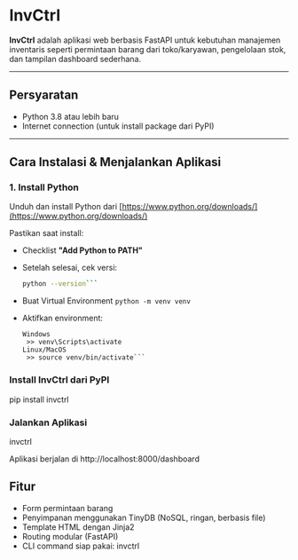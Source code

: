 # InvCtrl

**InvCtrl** adalah aplikasi web berbasis FastAPI untuk kebutuhan manajemen inventaris seperti permintaan barang dari toko/karyawan, pengelolaan stok, dan tampilan dashboard sederhana.

---

## Persyaratan

- Python 3.8 atau lebih baru  
- Internet connection (untuk install package dari PyPI)

---

## Cara Instalasi & Menjalankan Aplikasi

### 1. Install Python

Unduh dan install Python dari [https://www.python.org/downloads/](https://www.python.org/downloads/)

Pastikan saat install:
- Checklist **"Add Python to PATH"**
- Setelah selesai, cek versi:
  ```bash
  python --version```

- Buat Virtual Environment
  ```python -m venv venv```

- Aktifkan environment:
  ```
  Windows
   >> venv\Scripts\activate
  Linux/MacOS
   >> source venv/bin/activate```
  
### Install InvCtrl dari PyPI
pip install invctrl

### Jalankan Aplikasi
invctrl

Aplikasi berjalan di http://localhost:8000/dashboard

## Fitur
- Form permintaan barang
- Penyimpanan menggunakan TinyDB (NoSQL, ringan, berbasis file)
- Template HTML dengan Jinja2
- Routing modular (FastAPI)
- CLI command siap pakai: invctrl